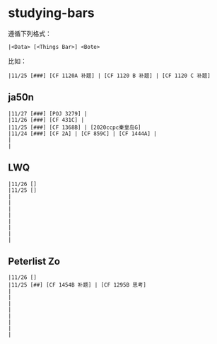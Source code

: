# studying-bars

遵循下列格式：
``` text
|<Data> [<Things Bar>] <Bote>
```

比如：
``` text
|11/25 [###] [CF 1120A 补题] | [CF 1120 B 补题] | [CF 1120 C 补题]
```

## ja50n

``` text
|11/27 [###] [POJ 3279] |
|11/26 [###] [CF 431C] | 
|11/25 [###] [CF 1368B] | [2020ccpc秦皇岛G]
|11/24 [###] [CF 2A] | [CF 859C] | [CF 1444A] | 
|
|
```

## LWQ

``` text
|11/26 []
|11/25 []
|
|
|
|
|
|
|
|
```

## Peterlist Zo

``` text
|11/26 []
|11/25 [##] [CF 1454B 补题] | [CF 1295B 思考]
|
|
|
|
|
|
|
|
```
